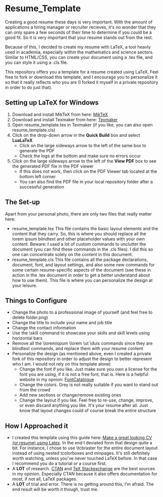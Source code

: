 # Resume_Template

Creating a good resume these days is very important. With the amount of applications a hiring manager or recruiter recieves, it's no wonder that they can only spare a few seconds of their time to determine if you could be a good fit.
So it is very important that your resume stands out from the rest.

Because of this, I decided to create my resume with LaTeX, a tool heavly used in academia, especially within the mathematics and science sectors. Similar to HTML/CSS, you can create your document using a .tex file, and you can style it using a .cls file.

This repository offers you a template for a resume created using LaTeX. Feel free to fork or download this template, and I encourage you to personalize it so that it really reflects who you are (I forked it myself in a private repository in order to do just that).

## Setting up LaTeX for Windows

1. Download and install MikTeX from here: [MikTeX](https://miktex.org/download)
2. Download and install Texmaker from here: [Texmaker](https://www.xm1math.net/texmaker/download.html)
3. Open resume_template.tex in Texmaker (if you like, you can also open resume_template.cls)
4. Click on the drop-down arrow in the **Quick Build** box and select **LuaLaTeX** 
    * Click on the large sideways arrow to the left of the same box to generate the PDF
	* Check the logs at the bottom and make sure no errors occur
5. Click on the large sideways arrow to the left of the **View PDF** box to see the generated PDF file in the PDF viewer
    * If this does not work, then click on the PDF Viewer tab located at the bottom left corner
	* You can also find the PDF file in your local repository folder after a successful generation

## The Set-up

Apart from your personal photo, there are only two files that really matter here:
- resume_template.tex 
  This file contains the basic layout elements and the content that they carry. So, this is where you should replace all the lorem ipsum blindtext and other placeholder values with your own content. Beware: I used a lot of custom commands to unclutter the document (you can find these commands in the .cls files). I did this so one can concentrate solely on the content in this document. 
- resume_template.cls 
  This file contains all the package declarations, document, font, and layout settings, and also some new commands for some certain resume-specific aspects of the document (see these in action in the .tex document in order to get a better understand about how to use them). This file is where you can personalize the design at your leisure.  

## Things to Configure

- Change the photo to a professional image of yourself (and feel free to delete folder.png)
- Change the title to include your name and job title
- Change the contact information
- Use the \skill command to showcase your skills and skill levels using horizontal bars 
- Remove all the \loremispum \lorem \ut \duis commands since they are blindtext commands, and replace them with your resume content
- Personalize the design (as mentioned above, even I created a private fork of this repository in order to adjust the design to better represent who I am. I would not rely on this template alone)
    * Change the font if you like. Just make sure you own a license for the font you are using, if it is not a free font, that is. Here is a helpful website in my opnion: [FontCatalogue](https://tug.org/FontCatalogue/)
	* Change the colors. Grey is not really suitable if you want to stand out from the crowd
	* Add new sections or change/remove existing ones
	* Change the layout if you like. Feel free to re-use, change, improve, or even discard anything you like. It's your resume after all. Just know that layout changes could of course break the entire structure

## How I Approached it

- I created this template using this guide here: [Make a great looking CV (or resume) using Latex](https://www.youtube.com/watch?v=-TRcPIPkZz8).
  In the end I deviated form that design quite a bit. For instance, I chose to use \tcbraster for the entire document layout instead of using nested tcolorboxes and minpages. It's still definitely worth watching, unless you've never touched LaTeX before. In that case I recommend you do a tutorial or a course first.
- A **LOT** of research.
  [CTAN](https://ctan.org/) and [TeX Stackexchange](https://tex.stackexchange.com/) are the best sources in my opinion. Especially CTAN because it also offers documentation for most, if not all, LaTeX packages.
- A **LOT** of trial and error.
  There is no getting around this, I'm afraid. The end result will be worth it though, trust me.
